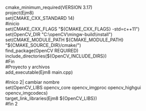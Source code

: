 cmake_minimum_required(VERSION 3.17)   
project(Ejm8)   
set(CMAKE_CXX_STANDARD 14)   
#inicio   
set(CMAKE_CXX_FLAGS "${CMAKE_CXX_FLAGS} -std=c++11")   
set(OpenCV_DIR "C:\\openCV\\mingw-build\\install")   
set(CMAKE_MODULE_PATH ${CMAKE_MODULE_PATH} "${CMAKE_SOURCE_DIR}/cmake/")   
find_package(OpenCV REQUIRED)   
include_directories(${OpenCV_INCLUDE_DIRS})   
#Fin   
#Proyecto y archivos   
add_executable(Ejm8 main.cpp)  
   
#Inico 2| cambiar nombre   
set(OpenCV_LIBS opencv_core opencv_imgproc opencv_highgui opencv_imgcodecs)    
target_link_libraries(Ejm8 ${OpenCV_LIBS})   
#fin 2  
